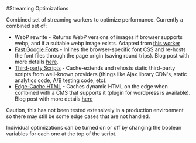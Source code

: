 #Streaming Optimizations

Combined set of streaming workers to optimize performance. Currently a combined set of:

* WebP rewrite - Returns WebP versions of images if browser supports webp, and if a suitable webp image exists. Adapted from [this worker](https://github.com/vidaxl-com/cloudflare_webworkers/blob/master/examples/webp.js)
* [Fast Google Fonts](https://github.com/cloudflare/worker-examples/tree/master/examples/fast-google-fonts) - Inlines the browser-specific font CSS and re-hosts the font files through the page origin (saving round trips). Blog post with more details [here](https://blog.cloudflare.com/fast-google-fonts-with-cloudflare-workers/).
* [Third-party Scripts](https://github.com/cloudflare/worker-examples/tree/master/examples/third-party-scripts) - Cache-extends and rehosts static third-party scripts from well-known providers (things like Ajax library CDN's, static analytics code, A/B testing code, etc).
* [Edge-Cache HTML](https://github.com/cloudflare/worker-examples/tree/master/examples/edge-cache-html) - Caches dynamic HTML on the edge when combined with a CMS that supports it (plugin for wordpress is available). Blog post with more details [here](https://blog.cloudflare.com/improving-html-time-to-first-byte/)

Caution, this has not been tested extensively in a production environment so there may still be some edge cases that are not handled.

Individual optimizations can be turned on or off by changing the boolean variables for each one at the top of the script.
